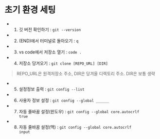 # 초기 환경 세팅
- 1. 깃 버전 확인하기 : <code>git --version</code>
- 2. (END)에서 터미널로 돌아오기 : <code>q</code>
- 3. vs code에서 저장소 열기 : <code>code .</code>
- 4. 저장소 당겨오기 : <code>git clone [REPO_URL] [DIR]</code> 
> REPO_URL은 원격저장소 주소, DIR은 당겨올 디렉토리 주소. DIR은 보통 생략
- 5. 설정정보 출력 : <code>git config --list</code>
- 6. 사용자 정보 설정 : <code>git config --global ______</code>
- 7. 자동 줄바꿈 설정(윈도우) : <code>git config --global core.autocrlf true</code>
- 8. 자동 줄바꿈 설정(맥) : <code>git config --global core.autocrlf input</code>


